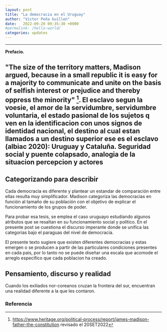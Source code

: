 ```yaml
---
layout: post
title: "La democracia en el Uruguay"
author: "Victor Peña Guillen"
date:   2022-09-20 09:35:30 +0900
#permalink: /hello-world/
categories: updates
---
```


---

**Prefacio.**

"The size of the territory matters, Madison argued, because in a small republic it is easy for a majority to communicate and unite on the basis of selfish interest or prejudice and thereby oppress the minority" [^1]. El esclavo segun la voesie, el amor de la servidumbre, servidumbre voluntaria, el estado pasional de los sujetos q ven en la identificacion con unos signos de identidad nacional, el destino al cual estan llamados a un destino superior ese es el esclavo (albiac 2020): Uruguay y Cataluña.
Seguridad social y puente colapsado, analogia de la situacion percepcion y actores
---

## Categorizando para describir

Cada democracia es diferente y plantear un estandar de comparación entre ellas resulta muy simplificador.
Madison categoriza las democracias en función al tamaño de su población con el objetivo de explicar el funcionamiento de los grupos de poder.

Para probar esa tesis, se emplea el caso uruguayo estudiando algunos atributos que se resaltan en su funcionamiento social y político.
En el presente post se cuestiona el discurso imperante donde se unifica las categorias bajo el paraguas del nivel de democracia.

El presente texto sugiere que  existen diferentes democracias y estas emergen o se producen a partir de las particulares condiciones presentes en cada pais, por lo tanto no se puede diseñar una escala que acomode el arreglo especifico que cada poblacion ha creado.

## Pensamiento, discurso y realidad

Cuando los exiliados nor-coreanos cruzan la frontera del sur, encuentran una realidad diferente a la que les contaron. 

### Referencia

[^1]: <https://www.heritage.org/political-process/report/james-madison-father-the-constitution> revisado el 20SET2022
